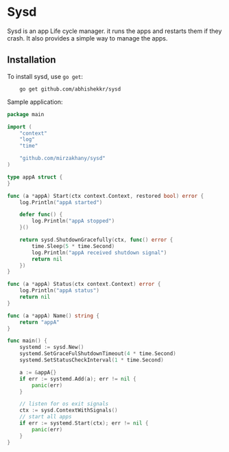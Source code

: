# Sysd

Sysd is an app Life cycle manager. it runs the apps and restarts them if they crash. 
It also provides a simple way to manage the apps.

## Installation
To install sysd, use `go get`:

```shell
    go get github.com/abhishekkr/sysd
```

Sample application:

```go
package main

import (
	"context"
	"log"
	"time"

	"github.com/mirzakhany/sysd"
)

type appA struct {
}

func (a *appA) Start(ctx context.Context, restored bool) error {
	log.Println("appA started")

	defer func() {
		log.Println("appA stopped")
	}()

	return sysd.ShutdownGracefully(ctx, func() error {
		time.Sleep(5 * time.Second)
		log.Println("appA received shutdown signal")
		return nil
	})
}

func (a *appA) Status(ctx context.Context) error {
	log.Println("appA status")
	return nil
}

func (a *appA) Name() string {
	return "appA"
}

func main() {
	systemd := sysd.New()
	systemd.SetGraceFulShutdownTimeout(4 * time.Second)
	systemd.SetStatusCheckInterval(1 * time.Second)

	a := &appA{}
	if err := systemd.Add(a); err != nil {
		panic(err)
	}

	// listen for os exit signals
	ctx := sysd.ContextWithSignals()
	// start all apps
	if err := systemd.Start(ctx); err != nil {
		panic(err)
	}
}
```


